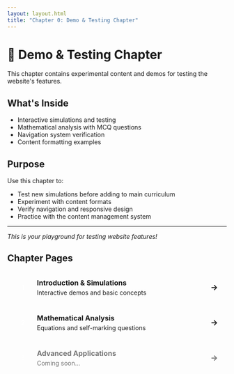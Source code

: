 ```yaml
---
layout: layout.html
title: "Chapter 0: Demo & Testing Chapter"
---
```


# 🧪 Demo & Testing Chapter

This chapter contains experimental content and demos for testing the website's features.

## What's Inside

- Interactive simulations and testing
- Mathematical analysis with MCQ questions
- Navigation system verification
- Content formatting examples

## Purpose

Use this chapter to:
- Test new simulations before adding to main curriculum
- Experiment with content formats
- Verify navigation and responsive design
- Practice with the content management system

---

*This is your playground for testing website features!*

## Chapter Pages
<a href="/physics-website/chapters/chapter-0/page-1/" class="chapter-link">
    <span class="page-number">1</span>
    <div class="page-info">
        <strong>Introduction & Simulations</strong>
        <p>Interactive demos and basic concepts</p>
    </div>
    <span class="page-arrow">→</span>
</a>

<a href="/physics-website/chapters/chapter-0/page-2/" class="chapter-link">
    <span class="page-number">2</span>
    <div class="page-info">
        <strong>Mathematical Analysis</strong>
        <p>Equations and self-marking questions</p>
    </div>
    <span class="page-arrow">→</span>
</a>

<div class="chapter-link disabled">
    <span class="page-number">3</span>
    <div class="page-info">
        <strong>Advanced Applications</strong>
        <p>Coming soon...</p>
    </div>
    <span class="page-arrow">→</span>
</div>

<style>
.chapter-link {
    display: flex;
    align-items: center;
    padding: 16px 20px;
    margin: 8px 0;
    background: var(--surface);
    border: 1px solid var(--border);
    border-radius: var(--radius);
    text-decoration: none;
    color: inherit;
    transition: all 0.2s ease;
}

.chapter-link:hover {
    border-color: var(--primary);
    transform: translateX(4px);
}

.chapter-link.disabled {
    opacity: 0.6;
    cursor: not-allowed;
}

.chapter-link.disabled:hover {
    transform: none;
    border-color: var(--border);
}

.page-number {
    display: inline-flex;
    align-items: center;
    justify-content: center;
    width: 32px;
    height: 32px;
    background: var(--primary);
    color: white;
    border-radius: 50%;
    font-weight: 600;
    font-size: 14px;
    margin-right: 16px;
    flex-shrink: 0;
}

.chapter-link.disabled .page-number {
    background: var(--text-secondary);
}

.page-info {
    flex: 1;
}

.page-info strong {
    display: block;
    font-size: 16px;
    margin-bottom: 4px;
    color: var(--text-primary);
}

.page-info p {
    margin: 0;
    font-size: 14px;
    color: var(--text-secondary);
}

.page-arrow {
    color: var(--primary);
    font-weight: bold;
    font-size: 18px;
    margin-left: 16px;
    transition: transform 0.2s ease;
}

.chapter-link:hover .page-arrow {
    transform: translateX(2px);
}

.chapter-link.disabled .page-arrow {
    color: var(--text-secondary);
}

.chapter-link.disabled:hover .page-arrow {
    transform: none;
}
</style>